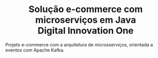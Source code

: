 
<h1 align="center">Solução e-commerce com microserviços em Java<br>Digital Innovation One</h1>

Projeto e-commerce com a arquitetura de microsserviços, orientada a eventos com Apache Kafka.


